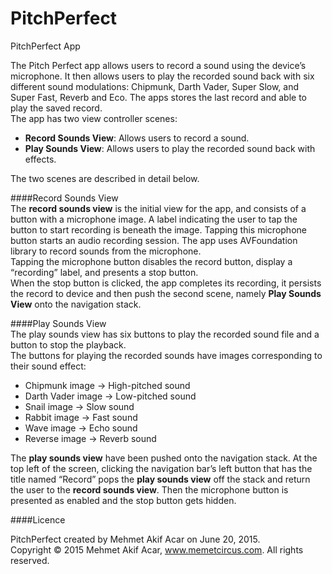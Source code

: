 # PitchPerfect
PitchPerfect App  

The Pitch Perfect app allows users to record a sound using the device’s microphone. It then allows users to play the recorded sound back with six different sound modulations: Chipmunk, Darth Vader, Super Slow, and Super Fast, Reverb and Eco. The apps stores the last record and able to play the saved record.  
The app has two view controller scenes:  
* **Record Sounds View**: Allows users to record a sound.
* **Play Sounds View**: Allows users to play the recorded sound back with effects.  
  
The two scenes are described in detail below.  
  
####Record Sounds View  
The **record sounds view** is the initial view for the app, and consists of a button with a microphone image. A label indicating the user to tap the button to start recording is beneath the image. Tapping this microphone button starts an audio recording session. The app uses AVFoundation library to record sounds from the microphone.  
Tapping the microphone button disables the record button, display a “recording” label, and presents a stop button.  
When the stop button is clicked, the app completes its recording, it persists the record to device and then push the second scene, namely **Play Sounds View** onto the navigation stack.
  
####Play Sounds View  
The play sounds view has six buttons to play the recorded sound file and a button to stop the playback.  
The buttons for playing the recorded sounds have images corresponding to their sound effect:  
* Chipmunk image → High-pitched sound
* Darth Vader image →  Low-pitched sound
* Snail image → Slow sound
* Rabbit image → Fast sound
* Wave image → Echo sound
* Reverse image → Reverb sound  
  
The **play sounds view** have been pushed onto the navigation stack. At the top left of the screen, clicking the navigation bar’s left button that has the title named “Record” pops the **play sounds view** off the stack and return the user to the **record sounds view**.
Then the microphone button is presented as enabled and the stop button gets hidden.  
  
####Licence  

PitchPerfect created by Mehmet Akif Acar on June 20, 2015.  
Copyright © 2015 Mehmet Akif Acar, www.memetcircus.com. All rights reserved.




